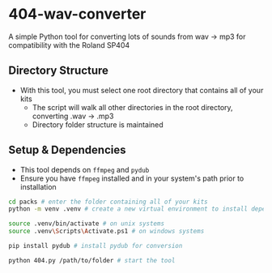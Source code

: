 # 404-wav-converter
A simple Python tool for converting lots of sounds from wav -> mp3 for compatibility with the Roland SP404

## Directory Structure

- With this tool, you must select one root directory that contains all of your kits
  - The script will walk all other directories in the root directory, converting .wav -> .mp3
  - Directory folder structure is maintained

## Setup & Dependencies

- This tool depends on `ffmpeg` and `pydub`
- Ensure you have `ffmpeg` installed and in your system's path prior to installation
```sh
cd packs # enter the folder containing all of your kits
python -m venv .venv # create a new virtual environment to install dependencies

source .venv/bin/activate # on unix systems
source .venv\Scripts\Activate.ps1 # on windows systems

pip install pydub # install pydub for conversion

python 404.py /path/to/folder # start the tool 
```
